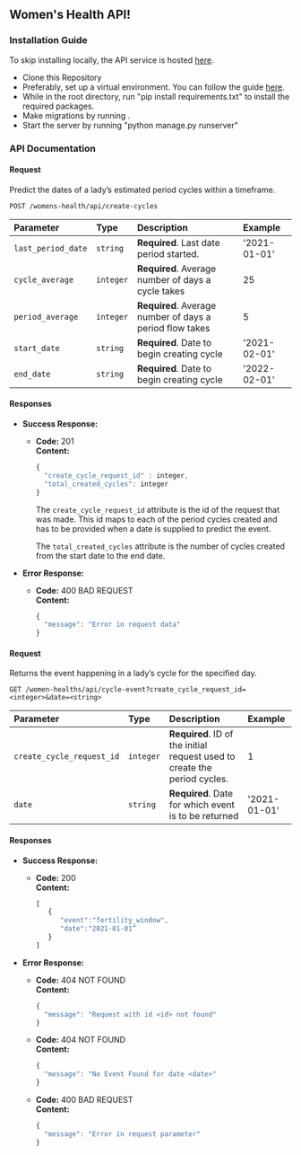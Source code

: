 ## Women's Health API!

### Installation Guide
To skip installing locally, the API service is hosted [here](https://womens-health-api.herokuapp.com).

* Clone this Repository
* Preferably, set up a virtual environment. You can follow the guide [here](https://docs.python.org/3/library/venv.html).
* While in the root directory, run "pip install requirements.txt" to install the required packages.
* Make migrations by running .
* Start the server by running "python manage.py runserver"

### API Documentation

#### Request
Predict the dates of a lady’s estimated period cycles within a timeframe.
```http
POST /womens-health/api/create-cycles
```

| Parameter | Type | Description | Example |
| :--- | :--- | :--- | :--- |
| `last_period_date` | `string` | **Required**. Last date period started. | '2021-01-01' |
| `cycle_average` | `integer` | **Required**. Average number of days a cycle takes | 25 |
| `period_average` | `integer` | **Required**. Average number of days a period flow takes | 5 |
| `start_date` | `string` | **Required**. Date to begin creating cycle  | '2021-02-01' |
| `end_date` | `string` | **Required**. Date to begin creating cycle  | '2022-02-01' |

#### Responses

* **Success Response:**

  * **Code:** 201 <br />
    **Content:** <br>
    ```javascript
    {
      "create_cycle_request_id" : integer,
      "total_created_cycles": integer
    }
    ```

    The `create_cycle_request_id` attribute is the id of the request that was made. This id maps to each of the period cycles created and has to be provided when a date is supplied to predict the event.
    
    The `total_created_cycles` attribute is the number of cycles created from the start date to the end date.
 
* **Error Response:**

  * **Code:** 400 BAD REQUEST <br />
    **Content:** <br> 
    ```javascript
    {
      "message": "Error in request data"
    }
    ```

#### Request
Returns the event happening in a lady’s cycle for the specified day.
```http
GET /women-healths/api/cycle-event?create_cycle_request_id=<integer>&date=<string>
```

| Parameter | Type | Description | Example |
| :--- | :--- | :--- | :--- |
| `create_cycle_request_id` | `integer` | **Required**. ID of the initial request used to create the period cycles. | 1 |
| `date` | `string` | **Required**. Date for which event is to be returned  | '2021-01-01' |

#### Responses

* **Success Response:**

  * **Code:** 200 <br />
    **Content:** <br>
    ```javascript
    [
       {
          "event":"fertility_window",
          "date":"2021-01-01”
       }
    ]
    ```
  
* **Error Response:**

  * **Code:** 404 NOT FOUND <br />
    **Content:** <br> 
    ```javascript
    {
      "message": "Request with id <id> not found"
    }
    ```

  * **Code:** 404 NOT FOUND <br />
    **Content:** <br> 
    ```javascript
    {
      "message": "No Event Found for date <date>"
    }
    ```

  * **Code:** 400 BAD REQUEST <br />
    **Content:** <br> 
    ```javascript
    {
      "message": "Error in request parameter"
    }
    ```

